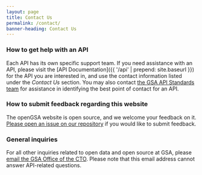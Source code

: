```yaml
---
layout: page
title: Contact Us
permalink: /contact/
banner-heading: Contact Us
---
```


### How to get help with an API

Each API has its own specific support team. If you need assistance with an API, please visit the [API Documentation]({{ '/api' | prepend: site.baseurl }}) for the API you are interested in, and use the contact information listed under the *Contact Us* section. You may also contact [the GSA API Standards team](mailto:api.ciss@gsa.gov) for assistance in identifying the best point of contact for an API.

### How to submit feedback regarding this website

The openGSA website is open source, and we welcome your feedback on it. [Please open an issue on our repository](https://github.com/gsa/open-gsa-redesign/issues) if you would like to submit feedback.

### General inquiries

For all other inquiries related to open data and open source at GSA, please [email the GSA Office of the CTO](mailto:cto@gsa.gov). Please note that this email address cannot answer API-related questions.
